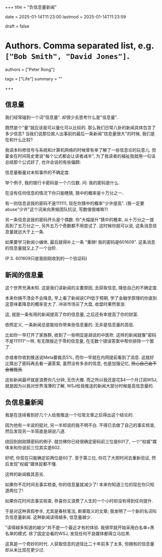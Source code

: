 +++
title = "负信息量新闻"

date = 2025-01-14T11:23:00
lastmod = 2025-01-14T11:23:59

draft = false

# Authors. Comma separated list, e.g. `["Bob Smith", "David Jones"]`.
authors = ["Peter Rong"]

tags = ["Life"]
summary = ""

+++

## 信息量

我们经常碰到一个词"信息量".
却很少去思考什么是"信息量".

既然是个"量"就应该是可以量化可以比较的.
那么我们日常八卦的新闻具体包含了多少信息?
当我们说那位故人出事前的最后一条新闻"信息量很大"的时候, 我们是在和什么比较?

我读本科修信号与系统和计算机网络的时候曾有幸了解了一些信息论的玩意儿.
但霍金在时间简史里说"每个公式都会让读者减半", 为了我读者的福祉我就用一句话总结那个公式好了, 也许会说的有些偏颇:

信息量衡量对未知事件的不确定度.

举个例子, 我的银行卡密码是一个六位数.
问: 我的密码是什么.

在没有任何信息的情况下你只能瞎猜, 猜中的概率是十万分之一.

有一则信息说我的密码不是111111, 现在你猜中的概率"少许提高".
(我一定要abuse"少许"这个词来向黑候团队抗议, 写数值很难嘛?)

另一条信息说我的密码开头是个偶数. 你"大幅提升"猜中的概率, 从十万分之一提高到了五万分之一, 另外五万个奇数都不用尝试了.
这时候你就可以说, 这条消息信息量就远大于上一条.

如果要学习新闻小编体, 最后就得补上一条 "重磅! 我的密码是601609".
这条消息的信息量就又上了一个台阶.

(P.S. 601609只是我刚刚收到的一个验证码)

## 新闻的信息量

这个世界充满未知.
这是我们读新闻的主要原因, 去获取信息, 降低自己的不确定度.

本来你搞不清会不会降息, 早上看了新闻说CPI低于预期, 学了金融学原理的你直到这意味着降息的概率变大了.
冲进市场买了大盘, 收盘时果然普涨.

这, 就是一条有用的新闻提高了你的信息量, 之后还有幸提高了你的财富.

依照定义, 一条新闻总是能给你带来些信息量的.
无非是信息量的高低.


比如你一早打开了家族群, 收到了一些明显是胡说的中医吹.
这样的新闻就像"密码不是111111"一样, 有无限接近于零的信息量, 在无数个错误答案中帮你排除一个罢了.

亦或者你收到推送说Meta要裁员5%, 而你一早就在内网提前看到了消息.
这就好比猜出了密码再去看一遍答案, 虽然没有多余的信息, 也是加强记忆, ~~担心自己会不会被裁员~~.

这些新闻最坏就是浪费你几分钟, 无伤大雅.
而之所以我还是花$4一个月订阅WSJ, 就是因为以我对世界浅薄的了解, WSJ给我推送的新闻大部分时候是高信息量的.

## 负信息量新闻

我是在连续看到好几个人给我推送一个垃圾文章之后得出这个结论的.

因为他有一半说的挺对, 另一半却说的我不明不白.
不得已去做了自己的事实核查, 然后发现另一半简直是胡说八道.

绕回到刚刚猜密码的例子.
就仿佛你已经很确定密码前三位是601了, 一个"权威"媒体来和你说前三位其实是602.

好吧, 你现在只能确定前两位是60了.
至于第三位, 你花了大把时间去重新验证, 然后发现"权威"媒体屁都不懂.

这样的新闻极其恶劣.

如果你不花时间去事实核查, 你的信息量就减少了!
本来你知道三位的现在你只知道两位了!

如果你花时间去事实核查, 恭喜你又浪费了人生的一个小时却没有得到任何提升.

于是对这种真假参半, 尤其是春秋笔法, 断章取义的文章; 我发明了一个新的名词叫负信息量新闻.
这种新闻读得越多, 信息量越少.

"读得越多知道的越少"并不是一个最近才有的体验.
我很早就开始采用白名单+黑名单的模式.
除了固定会看的WSJ, 发现任何不良媒体都得立马拉黑.

这真是一个奇妙的时代.
人获取信息的途径比二十年前多了太多, 但拥有的信息量却从未比现在更少过.